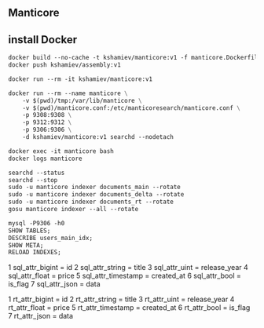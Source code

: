 ## Manticore

## install Docker

```dockerfile
docker build --no-cache -t kshamiev/manticore:v1 -f manticore.Dockerfile .
docker push kshamiev/assembly:v1

docker run --rm -it kshamiev/manticore:v1

docker run --rm --name manticore \
	-v $(pwd)/tmp:/var/lib/manticore \
	-v $(pwd)/manticore.conf:/etc/manticoresearch/manticore.conf \
	-p 9308:9308 \
	-p 9312:9312 \
	-p 9306:9306 \
	-d kshamiev/manticore:v1 searchd --nodetach

docker exec -it manticore bash
docker logs manticore

searchd --status
searchd --stop
sudo -u manticore indexer documents_main --rotate
sudo -u manticore indexer documents_delta --rotate
sudo -u manticore indexer documents_rt --rotate
gosu manticore indexer --all --rotate

mysql -P9306 -h0
SHOW TABLES;
DESCRIBE users_main_idx;
SHOW META;
RELOAD INDEXES;
```

1 sql_attr_bigint = id
2 sql_attr_string = title
3 sql_attr_uint = release_year
4 sql_attr_float = price
5 sql_attr_timestamp = created_at
6 sql_attr_bool = is_flag
7 sql_attr_json = data

1 rt_attr_bigint = id
2 rt_attr_string = title
3 rt_attr_uint = release_year
4 rt_attr_float = price
5 rt_attr_timestamp = created_at
6 rt_attr_bool = is_flag
7 rt_attr_json = data
